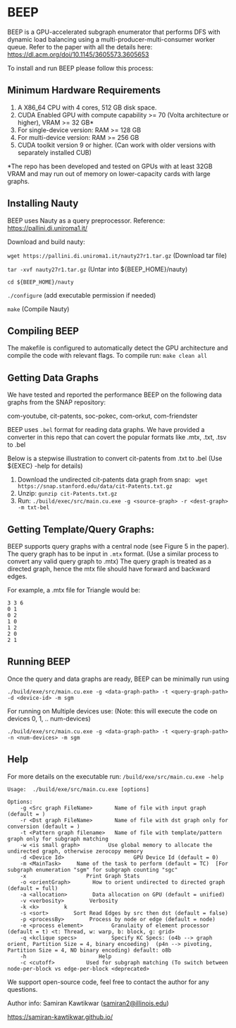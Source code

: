 # BEEP
BEEP is a GPU-accelerated subgraph enumerator that performs DFS with dynamic load balancing using a multi-producer-multi-consumer worker queue.
Refer to the paper with all the details here: https://dl.acm.org/doi/10.1145/3605573.3605653

To install and run BEEP please follow this process:

## Minimum Hardware Requirements
1. A X86_64 CPU with 4 cores, 512 GB disk space.
2. CUDA Enabled GPU with compute capability >= 70 (Volta architecture or higher), VRAM >= 32 GB*
3. For single-device version: RAM >= 128 GB
4. For multi-device version: RAM >= 256 GB
5. CUDA toolkit version 9 or higher. (Can work with older versions with separately installed CUB)

*The repo has been developed and tested on GPUs with at least 32GB VRAM and may run out of memory on lower-capacity cards with large graphs.


## Installing Nauty
BEEP uses Nauty as a query preprocessor. Reference: https://pallini.di.uniroma1.it/

Download and build nauty:

```wget https://pallini.di.uniroma1.it/nauty27r1.tar.gz``` (Download tar file)

```tar -xvf nauty27r1.tar.gz``` (Untar into ${BEEP_HOME}/nauty)

```cd ${BEEP_HOME}/nauty```

```./configure```     (add executable permission if needed) 

```make``` (Compile Nauty)

## Compiling BEEP
The makefile is configured to automatically detect the GPU architecture and compile the code with relevant flags.
To compile run: ```make clean all```


## Getting Data Graphs
We have tested and reported the performance BEEP on the following data graphs from the SNAP repository:

com-youtube, cit-patents, soc-pokec, com-orkut, com-friendster

BEEP uses ```.bel``` format for reading data graphs.
We have provided a converter in this repo that can covert the popular formats like .mtx, .txt, .tsv to .bel

Below is a stepwise illustration to convert cit-patents from .txt to .bel (Use ${EXEC} -help for details)
1. Download the undirected cit-patents data graph from snap: ``` wget https://snap.stanford.edu/data/cit-Patents.txt.gz```
2. Unzip: ```gunzip cit-Patents.txt.gz```
3. Run: ```./build/exec/src/main.cu.exe -g <source-graph> -r <dest-graph> -m txt-bel```

## Getting Template/Query Graphs:
BEEP supports query graphs with a central node (see Figure 5 in the paper).
The query graph has to be input in ```.mtx``` format. (Use a similar process to convert any valid query graph to .mtx)
The query graph is treated as a directed graph, hence the mtx file should have forward and backward edges.

For example, a .mtx file for Triangle would be:
```
3 3 6
0 1
0 2
1 0
1 2
2 0
2 1
```

## Running BEEP
Once the query and data graphs are ready, BEEP can be minimally run using

```./build/exe/src/main.cu.exe -g <data-graph-path> -t <query-graph-path> -d <device-id> -m sgm ```

For running on Multiple devices use: (Note: this will execute the code on devices 0, 1, .. num-devices)

```./build/exe/src/main.cu.exe -g <data-graph-path> -t <query-graph-path> -n <num-devices> -m sgm ```

## Help
For more details on the executable run:
```/build/exe/src/main.cu.exe -help```

```
Usage:  ./build/exe/src/main.cu.exe [options]

Options:
    -g <Src graph FileName>       Name of file with input graph (default = )
    -r <Dst graph FileName>       Name of file with dst graph only for conversion (default = )
    -t <Pattern graph filename>   Name of file with template/pattern graph only for subgraph matching
    -w <is small graph>         Use global memory to allocate the undirected graph, otherwise zerocopy memory
    -d <Device Id>                      GPU Device Id (default = 0)
    -m <MainTask>     Name of the task to perform (default = TC)  [For subgraph enumeration "sgm" for subgraph counting "sgc"
    -x                   Print Graph Stats         
    -o <orientGraph>       How to orient undirected to directed graph (default = full)
    -a <allocation>        Data allocation on GPU (default = unified)
    -v <verbosity>        Verbosity
    -k <k>        k
    -s <sort>        Sort Read Edges by src then dst (default = false)
    -p <processBy>        Process by node or edge (default = node)
    -e <process element>         Granulaity of element processor (default = t) <t: Thread, w: warp, b: block, g: grid>
    -q <kclique specs>           Specify KC Specs: (o4b --> graph orient, Partition Size = 4, binary encoeding)  (p4n --> pivoting, Partition Size = 4, NO binary encoding) default: o8b
    -h                       Help
    -c <cutoff>          Used for subgraph matching (To switch between node-per-block vs edge-per-block <deprecated>
```

We support open-source code, feel free to contact the author for any questions.

Author info: Samiran Kawtikwar (samiran2@illinois.edu)

https://samiran-kawtikwar.github.io/
